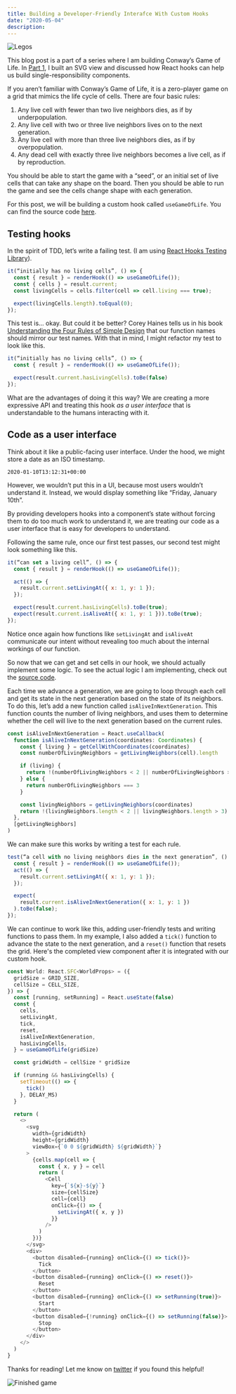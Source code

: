```yaml
---
title: Building a Developer-Friendly Interafce With Custom Hooks
date: "2020-05-04"
description:
---
```


![Legos](./markus-spiske-C0koz3G1I4I-unsplash.jpg)

This blog post is a part of a series where I am building Conway’s Game of Life. In [Part 1](/using-react-hooks-to-build-single-responsibility-components), I built an SVG view and discussed how React hooks can help us build single-responsibility components.

If you aren’t familiar with Conway’s Game of Life, it is a zero-player game on a grid that mimics the life cycle of cells. There are four basic rules:

1. Any live cell with fewer than two live neighbors dies, as if by underpopulation.
2. Any live cell with two or three live neighbors lives on to the next generation.
3. Any live cell with more than three live neighbors dies, as if by overpopulation.
4. Any dead cell with exactly three live neighbors becomes a live cell, as if by reproduction.

You should be able to start the game with a “seed”, or an initial set of live cells that can take any shape on the board. Then you should be able to run the game and see the cells change shape with each generation.

For this post, we will be building a custom hook called `useGameOfLife`. You can find the source code [here](https://github.com/beccanelson/react-game-of-life/blob/master/src/hooks/useGameOfLife.ts).

## Testing hooks

In the spirit of TDD, let’s write a failing test. (I am using [React Hooks Testing Library](https://github.com/testing-library/react-hooks-testing-library)).

```js
it(“initially has no living cells”, () => {
  const { result } = renderHook(() => useGameOfLife());
  const { cells } = result.current;
  const livingCells = cells.filter(cell => cell.living === true);

  expect(livingCells.length).toEqual(0);
});
```

This test is… okay. But could it be better? Corey Haines tells us in his book [Understanding the Four Rules of Simple Design](https://leanpub.com/4rulesofsimpledesign) that our function names should mirror our test names. With that in mind, I might refactor my test to look like this.

```js
it(“initially has no living cells”, () => {
  const { result } = renderHook(() => useGameOfLife());

  expect(result.current.hasLivingCells).toBe(false)
});
```

What are the advantages of doing it this way? We are creating a more expressive API and treating this hook _as a user interface_ that is understandable to the humans interacting with it.

## Code as a user interface

Think about it like a public-facing user interface. Under the hood, we might store a date as an ISO timestamp.

```
2020-01-10T13:12:31+00:00
```

However, we wouldn’t put this in a UI, because most users wouldn’t understand it. Instead, we would display something like “Friday, January 10th”.

By providing developers hooks into a component’s state without forcing them to do too much work to understand it, we are treating our code as a user interface that is easy for developers to understand.

Following the same rule, once our first test passes, our second test might look something like this.

```js
it(“can set a living cell”, () => {
  const { result } = renderHook(() => useGameOfLife());

  act(() => {
    result.current.setLivingAt({ x: 1, y: 1 });
  });

  expect(result.current.hasLivingCells).toBe(true);
  expect(result.current.isAliveAt({ x: 1, y: 1 })).toBe(true);
});
```

Notice once again how functions like `setLivingAt` and `isAliveAt` communicate our intent without revealing too much about the internal workings of our function.

So now that we can get and set cells in our hook, we should actually implement some logic. To see the actual logic I am implementing, check out the [source code](https://github.com/beccanelson/react-game-of-life/blob/master/src/hooks/useGameOfLife.ts).

Each time we advance a generation, we are going to loop through each cell and get its state in the next generation based on the state of its neighbors. To do this, let’s add a new function called `isAliveInNextGeneration`. This function counts the number of living neighbors, and uses them to determine whether the cell will live to the next generation based on the current rules.

```js
const isAliveInNextGeneration = React.useCallback(
  function isAliveInNextGeneration(coordinates: Coordinates) {
    const { living } = getCellWithCoordinates(coordinates)
    const numberOfLivingNeighbors = getLivingNeighbors(cell).length

    if (living) {
      return !(numberOfLivingNeighbors < 2 || numberOfLivingNeighbors > 3)
    } else {
      return numberOfLivingNeighbors === 3
    }

    const livingNeighbors = getLivingNeighbors(coordinates)
    return !(livingNeighbors.length < 2 || livingNeighbors.length > 3)
  },
  [getLivingNeighbors]
)
```

We can make sure this works by writing a test for each rule.

```js
test(“a cell with no living neighbors dies in the next generation”, () => {
  const { result } = renderHook(() => useGameOfLife());
  act(() => {
    result.current.setLivingAt({ x: 1, y: 1 });
  });

  expect(
    result.current.isAliveInNextGeneration({ x: 1, y: 1 })
  ).toBe(false);
});
```

We can continue to work like this, adding user-friendly tests and writing functions to pass them. In my example, I also added a `tick()` function to advance the state to the next generation, and a `reset()` function that resets the grid. Here's the completed view component after it is integrated with our custom hook.

```js
const World: React.SFC<WorldProps> = ({
  gridSize = GRID_SIZE,
  cellSize = CELL_SIZE,
}) => {
  const [running, setRunning] = React.useState(false)
  const {
    cells,
    setLivingAt,
    tick,
    reset,
    isAliveInNextGeneration,
    hasLivingCells,
  } = useGameOfLife(gridSize)

  const gridWidth = cellSize * gridSize

  if (running && hasLivingCells) {
    setTimeout(() => {
      tick()
    }, DELAY_MS)
  }

  return (
    <>
      <svg
        width={gridWidth}
        height={gridWidth}
        viewBox={`0 0 ${gridWidth} ${gridWidth}`}
      >
        {cells.map(cell => {
          const { x, y } = cell
          return (
            <Cell
              key={`${x}-${y}`}
              size={cellSize}
              cell={cell}
              onClick={() => {
                setLivingAt({ x, y })
              }}
            />
          )
        })}
      </svg>
      <div>
        <button disabled={running} onClick={() => tick()}>
          Tick
        </button>
        <button disabled={running} onClick={() => reset()}>
          Reset
        </button>
        <button disabled={running} onClick={() => setRunning(true)}>
          Start
        </button>
        <button disabled={!running} onClick={() => setRunning(false)}>
          Stop
        </button>
      </div>
    </>
  )
}
```

Thanks for reading! Let me know on [twitter](https://twitter.com/beccaliz) if you found this helpful!

![Finished game](./finished.gif)
